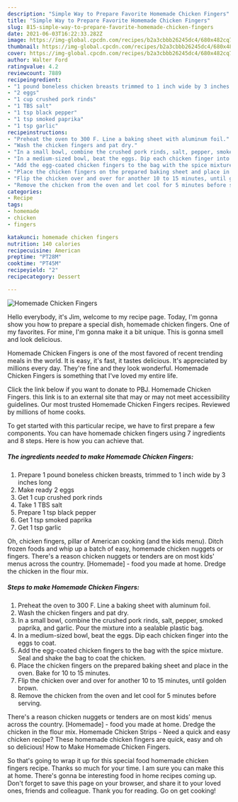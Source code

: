 ```yaml
---
description: "Simple Way to Prepare Favorite Homemade Chicken Fingers"
title: "Simple Way to Prepare Favorite Homemade Chicken Fingers"
slug: 815-simple-way-to-prepare-favorite-homemade-chicken-fingers
date: 2021-06-03T16:22:33.282Z
image: https://img-global.cpcdn.com/recipes/b2a3cbbb26245dc4/680x482cq70/homemade-chicken-fingers-recipe-main-photo.jpg
thumbnail: https://img-global.cpcdn.com/recipes/b2a3cbbb26245dc4/680x482cq70/homemade-chicken-fingers-recipe-main-photo.jpg
cover: https://img-global.cpcdn.com/recipes/b2a3cbbb26245dc4/680x482cq70/homemade-chicken-fingers-recipe-main-photo.jpg
author: Walter Ford
ratingvalue: 4.2
reviewcount: 7889
recipeingredient:
- "1 pound boneless chicken breasts trimmed to 1 inch wide by 3 inches long"
- "2 eggs"
- "1 cup crushed pork rinds"
- "1 TBS salt"
- "1 tsp black pepper"
- "1 tsp smoked paprika"
- "1 tsp garlic"
recipeinstructions:
- "Preheat the oven to 300 F. Line a baking sheet with aluminum foil."
- "Wash the chicken fingers and pat dry."
- "In a small bowl, combine the crushed pork rinds, salt, pepper, smoked paprika, and garlic. Pour the mixture into a sealable plastic bag."
- "In a medium-sized bowl, beat the eggs. Dip each chicken finger into the eggs to coat."
- "Add the egg-coated chicken fingers to the bag with the spice mixture. Seal and shake the bag to coat the chicken."
- "Place the chicken fingers on the prepared baking sheet and place in the oven. Bake for 10 to 15 minutes."
- "Flip the chicken over and over for another 10 to 15 minutes, until golden brown."
- "Remove the chicken from the oven and let cool for 5 minutes before serving."
categories:
- Recipe
tags:
- homemade
- chicken
- fingers

katakunci: homemade chicken fingers 
nutrition: 140 calories
recipecuisine: American
preptime: "PT28M"
cooktime: "PT45M"
recipeyield: "2"
recipecategory: Dessert

---
```



![Homemade Chicken Fingers](https://img-global.cpcdn.com/recipes/b2a3cbbb26245dc4/680x482cq70/homemade-chicken-fingers-recipe-main-photo.jpg)

Hello everybody, it's Jim, welcome to my recipe page. Today, I'm gonna show you how to prepare a special dish, homemade chicken fingers. One of my favorites. For mine, I'm gonna make it a bit unique. This is gonna smell and look delicious.

Homemade Chicken Fingers is one of the most favored of recent trending meals in the world. It is easy, it's fast, it tastes delicious. It's appreciated by millions every day. They're fine and they look wonderful. Homemade Chicken Fingers is something that I've loved my entire life.

Click the link below if you want to donate to PBJ. Homemade Chicken Fingers. this link is to an external site that may or may not meet accessibility guidelines. Our most trusted Homemade Chicken Fingers recipes. Reviewed by millions of home cooks.


To get started with this particular recipe, we have to first prepare a few components. You can have homemade chicken fingers using 7 ingredients and 8 steps. Here is how you can achieve that.

<!--inarticleads1-->

##### The ingredients needed to make Homemade Chicken Fingers:

1. Prepare 1 pound boneless chicken breasts, trimmed to 1 inch wide by 3 inches long
1. Make ready 2 eggs
1. Get 1 cup crushed pork rinds
1. Take 1 TBS salt
1. Prepare 1 tsp black pepper
1. Get 1 tsp smoked paprika
1. Get 1 tsp garlic


Oh, chicken fingers, pillar of American cooking (and the kids menu). Ditch frozen foods and whip up a batch of easy, homemade chicken nuggets or fingers. There&#39;s a reason chicken nuggets or tenders are on most kids&#39; menus across the country. [Homemade] - food you made at home. Dredge the chicken in the flour mix. 

<!--inarticleads2-->

##### Steps to make Homemade Chicken Fingers:

1. Preheat the oven to 300 F. Line a baking sheet with aluminum foil.
1. Wash the chicken fingers and pat dry.
1. In a small bowl, combine the crushed pork rinds, salt, pepper, smoked paprika, and garlic. Pour the mixture into a sealable plastic bag.
1. In a medium-sized bowl, beat the eggs. Dip each chicken finger into the eggs to coat.
1. Add the egg-coated chicken fingers to the bag with the spice mixture. Seal and shake the bag to coat the chicken.
1. Place the chicken fingers on the prepared baking sheet and place in the oven. Bake for 10 to 15 minutes.
1. Flip the chicken over and over for another 10 to 15 minutes, until golden brown.
1. Remove the chicken from the oven and let cool for 5 minutes before serving.


There&#39;s a reason chicken nuggets or tenders are on most kids&#39; menus across the country. [Homemade] - food you made at home. Dredge the chicken in the flour mix. Homemade Chicken Strips - Need a quick and easy chicken recipe? These homemade chicken fingers are quick, easy and oh so delicious! How to Make Homemade Chicken Fingers. 

So that's going to wrap it up for this special food homemade chicken fingers recipe. Thanks so much for your time. I am sure you can make this at home. There's gonna be interesting food in home recipes coming up. Don't forget to save this page on your browser, and share it to your loved ones, friends and colleague. Thank you for reading. Go on get cooking!
